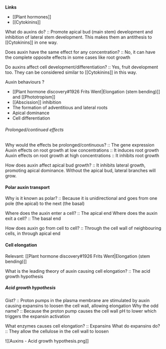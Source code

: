 **Links**
- [[Plant hormones]]
- [[Cytokinins]]

What do auxins do? :: Promote apical bud (main stem) development and inhibition of lateral stem development. This makes them an antithesis to [[Cytokinins]] in one way.

Does auxin have the same effect for any concentration? :: No, it can have the complete opposite effects in some cases like root growth

Do auxins affect cell development/differentiation? :: Yes, fruit development too. They can be considered similar to [[Cytokinins]] in this way.

Auxin behaviours
?
- [[Plant hormone discovery#1926 Frits Went|Elongation (stem bending)]] and [[Phototropism]]
- [[Abscission]] inhibition
- The formation of adventitious and lateral roots
- Apical dominance
- Cell differentiation

###### Prolonged/continued effects
Why would the effects be prolonged/continuous? :: The gene expression
Auxin effects on root growth at low concentrations :: It induces root growth
Auxin effects on root growth at high concentrations :: It inhibits root growth

How does auxin affect apical bud growth? :: It inhibits lateral growth, promoting apical dominance. Without the apical bud, lateral branches will grow.

#### Polar auxin transport
Why is it known as polar? :: Because it is unidirectional and goes from one pole (the apical) to the next (the basal)

Where does the auxin enter a cell? :: The apical end
Where does the auxin exit a cell? :: The basal end

How does auxin go from cell to cell? :: Through the cell wall of neighbouring cells, in through apical end

#### Cell elongation
Relevant: [[Plant hormone discovery#1926 Frits Went|Elongation (stem bending)]]

What is the leading theory of auxin causing cell elongation? :: The acid growth hypothesis
##### Acid growth hypothesis
Gist? :: Proton pumps in the plasma membrane are stimulated by auxin causing expansins to loosen the cell wall, allowing elongation
Why the odd name? :: Because the proton pump causes the cell wall pH to lower which triggers the expansin activation

What enzymes causes cell elongation? :: Expansins
What do expansins do? :: They allow the cellulose in the cell wall to loosen

![[Auxins - Acid growth hypothesis.png]]